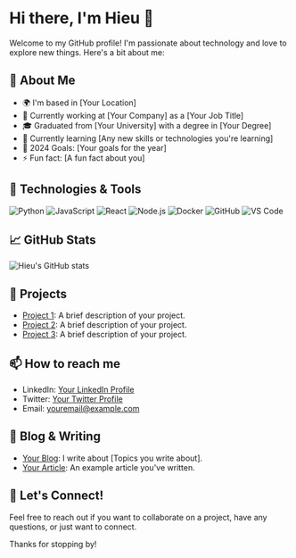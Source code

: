 # Hi there, I'm Hieu 👋

Welcome to my GitHub profile! I'm passionate about technology and love to explore new things. Here's a bit about me:

## 🚀 About Me
- 🌍 I'm based in [Your Location]
- 💼 Currently working at [Your Company] as a [Your Job Title]
- 🎓 Graduated from [Your University] with a degree in [Your Degree]
- 🌱 Currently learning [Any new skills or technologies you're learning]
- 🥅 2024 Goals: [Your goals for the year]
- ⚡ Fun fact: [A fun fact about you]

## 🔧 Technologies & Tools
![Python](https://img.shields.io/badge/Python-3776AB?style=for-the-badge&logo=python&logoColor=white)
![JavaScript](https://img.shields.io/badge/JavaScript-F7DF1E?style=for-the-badge&logo=javascript&logoColor=black)
![React](https://img.shields.io/badge/React-20232A?style=for-the-badge&logo=react&logoColor=61DAFB)
![Node.js](https://img.shields.io/badge/Node.js-339933?style=for-the-badge&logo=nodedotjs&logoColor=white)
![Docker](https://img.shields.io/badge/Docker-2496ED?style=for-the-badge&logo=docker&logoColor=white)
![GitHub](https://img.shields.io/badge/GitHub-181717?style=for-the-badge&logo=github&logoColor=white)
![VS Code](https://img.shields.io/badge/VS%20Code-007ACC?style=for-the-badge&logo=visual-studio-code&logoColor=white)

## 📈 GitHub Stats
![Hieu's GitHub stats](https://github-readme-stats.vercel.app/api?username=hieulhaiwork&show_icons=true&theme=radical)

## 🔭 Projects
- [Project 1](https://github.com/hieulhaiwork/project1): A brief description of your project.
- [Project 2](https://github.com/hieulhaiwork/project2): A brief description of your project.
- [Project 3](https://github.com/hieulhaiwork/project3): A brief description of your project.

## 📫 How to reach me
- LinkedIn: [Your LinkedIn Profile](https://www.linkedin.com/in/yourprofile)
- Twitter: [Your Twitter Profile](https://twitter.com/yourprofile)
- Email: [youremail@example.com](mailto:youremail@example.com)

## 📝 Blog & Writing
- [Your Blog](https://yourblog.com): I write about [Topics you write about].
- [Your Article](https://yourblog.com/article): An example article you've written.

## 💬 Let's Connect!
Feel free to reach out if you want to collaborate on a project, have any questions, or just want to connect.

Thanks for stopping by!
